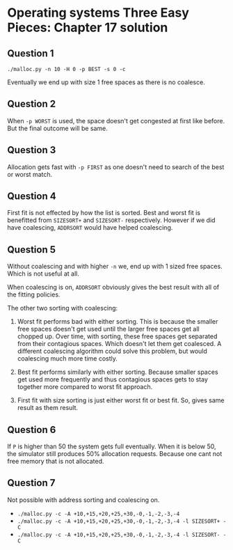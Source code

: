 # Operating systems Three Easy Pieces: Chapter 17 solution

## Question 1

`./malloc.py -n 10 -H 0 -p BEST -s 0 -c`

Eventually we end up with size 1 free spaces as there is no coalesce.

## Question 2

When `-p WORST` is used, the space doesn't get congested at first like before. But the final outcome will be same.

## Question 3

Allocation gets fast with `-p FIRST` as one doesn't need to search of the best or worst match.

## Question 4

First fit is not effected by how the list is sorted. Best and worst fit is benefitted from `SIZESORT+` and `SIZESORT-` respectively. However if we did have coalescing, `ADDRSORT` would have helped coalescing.

## Question 5

Without coalescing and with higher `-n` we, end up with 1 sized free spaces. Which is not useful at all.

When coalescing is on, `ADDRSORT` obviously gives the best result with all of the fitting policies.

The other two sorting with coalescing:

1. Worst fit performs bad with either sorting. This is because the smaller free spaces doesn't get used until the larger free spaces get all chopped up. Over time, with sorting, these free spaces get separated from their contagious spaces. Which doesn't let them get coalesced. A different coalescing algorithm could solve this problem, but would coalescing much more time costly.

2. Best fit performs similarly with either sorting. Because smaller spaces get used more frequently and thus contagious spaces gets to stay together more compared to worst fit approach.

3. First fit with size sorting is just either worst fit or best fit. So, gives same result as them result.

## Question 6

If `P` is higher than 50 the system gets full eventually. When it is below 50, the simulator still produces 50% allocation requests. Because one cant not free memory that is not allocated.

## Question 7

Not possible with address sorting and coalescing on. 

* `./malloc.py -c -A +10,+15,+20,+25,+30,-0,-1,-2,-3,-4`
* `./malloc.py -c -A +10,+15,+20,+25,+30,-0,-1,-2,-3,-4 -l SIZESORT+ -C`
* `./malloc.py -c -A +10,+15,+20,+25,+30,-0,-1,-2,-3,-4 -l SIZESORT- -C`
